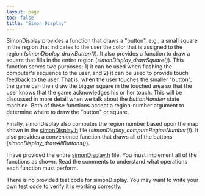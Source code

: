 ```yaml
---
layout: page
toc: false
title: "Simon Display"
---
```



SimonDisplay provides a function that draws a "button", e.g., a small square in the region that indicates to the user the color that is assigned to the region (*simonDisplay_drawButton()*). It also provides a function to draw a square that fills in the entire region (*simonDisplay_drawSquare()*). This function serves two purposes: 1) it can be used when flashing the computer's sequence to the user, and 2) it can be used to provide touch feedback to the user. That is, when the user touches the smaller "button", the game can then draw the bigger square in the touched area so that the user knows that the game acknowledges his or her touch. This will be discussed in more detail when we talk about the *buttonHandler* state machine. Both of these functions accept a region-number argument to determine where to draw the "button" or square.

Finally, simonDisplay also computes the region number based upon the map shown in the [simonDisplay.h]({{site.github.fileurl}}/archive/lab_simon/simonDisplay.h) file (*simonDisplay_computeRegionNumber()*). It also provides a convenience function that draws all of the buttons (*simonDisplay_drawAllButtons()*).

I have provided the entire [simonDisplay.h]({{site.github.fileurl}}/archive/lab_simon/simonDisplay.h) file. You must implement all of the functions as shown. Read the comments to understand what operations each function must perform. 

There is no provided test code for simonDisplay.  You may want to write your own test code to verify it is working correctly.
